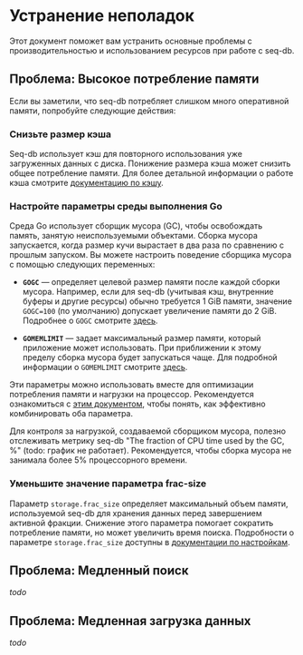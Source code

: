 # Устранение неполадок

Этот документ поможет вам устранить основные проблемы с производительностью и использованием ресурсов при работе с
seq-db.

## Проблема: Высокое потребление памяти

Если вы заметили, что seq-db потребляет слишком много оперативной памяти, попробуйте следующие действия:

### Снизьте размер кэша

Seq-db использует кэш для повторного использования уже загруженных данных с диска. Понижение размера кэша может снизить
общее потребление памяти. Для более детальной информации о работе кэша смотрите [документацию по кэшу](internal/cache.md).

### Настройте параметры среды выполнения Go

Среда Go использует сборщик мусора (GC), чтобы освобождать память, занятую неиспользуемыми объектами. Сборка мусора
запускается, когда размер кучи вырастает в два раза по сравнению с прошлым запуском. Вы можете настроить поведение
сборщика мусора с помощью следующих переменных:

* **`GOGC`** — определяет целевой размер памяти после каждой сборки мусора.
  Например, если для seq-db (учитывая кэш, внутренние буферы и другие ресурсы) обычно требуется 1 GiB памяти,
  значение `GOGC=100` (по умолчанию) допускает увеличение памяти до 2 GiB.
  Подробнее о `GOGC` смотрите [здесь](https://tip.golang.org/doc/gc-guide#GOGC).

* **`GOMEMLIMIT`** — задает максимальный размер памяти, который приложение может использовать. При приближении к этому
  пределу сборка мусора будет запускаться чаще.
  Для подробной информации о `GOMEMLIMIT` смотрите [здесь](https://tip.golang.org/doc/gc-guide#Memory_limit).

Эти параметры можно использовать вместе для оптимизации потребления памяти и нагрузки на процессор. Рекомендуется
ознакомиться с [этим документом](https://tip.golang.org/doc/gc-guide#Memory_limit), чтобы понять, как эффективно
комбинировать оба параметра.

Для контроля за нагрузкой, создаваемой сборщиком мусора, полезно отслеживать метрику seq-db "The fraction of CPU time
used by the GC, %" (todo: график не работает). Рекомендуется, чтобы сборка мусора не
занимала более 5% процессорного времени.

### Уменьшите значение параметра frac-size

Параметр `storage.frac_size` определяет максимальный объем памяти, используемой seq-db для хранения данных перед завершением
активной фракции. Снижение этого параметра помогает сократить потребление памяти, но может увеличить время поиска.
Подробности о параметре `storage.frac_size` доступны в [документации по настройкам](02-configuration.md#storage-configuration).

## Проблема: Медленный поиск

*todo*

## Проблема: Медленная загрузка данных

*todo*
